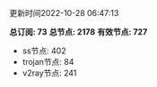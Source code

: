 更新时间2022-10-28 06:47:13

**总订阅: 73**
**总节点: 2178**
**有效节点: 727**
- ss节点: 402
- trojan节点: 84
- v2ray节点: 241
